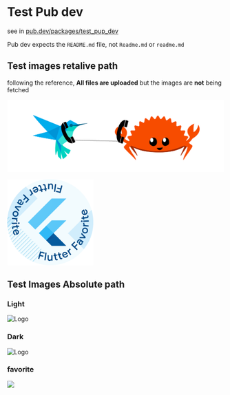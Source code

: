 # Test Pub dev
see in [pub.dev/packages/test_pup_dev](https://pub.dev/packages/test_pup_dev)

Pub dev  expects the `README.md` file, not `Readme.md` or `readme.md`


## Test images retalive path

following the reference, **All files are uploaded** but the images are **not** being fetched

![Logo](./website/misc/logo.png)


[<img src="website/misc/flutter_favorite.png" width="200" />](https://flutter.dev/docs/development/packages-and-plugins/favorites)


## Test Images Absolute path

### Light
![Logo](https://github.com/samuel-cavalcanti/flutter_rust_bridge/raw/logos/website/misc/logo.png#gh-light-mode-only)

### Dark
![Logo](https://github.com/samuel-cavalcanti/flutter_rust_bridge/raw/logos/website/misc/logo_dark.png#gh-dark-mode-only)

### favorite

[<img src="https://github.com/samuel-cavalcanti/flutter_rust_bridge/raw/logos/website/misc/flutter_favorite.png" width="200" />](https://flutter.dev/docs/development/packages-and-plugins/favorites)

